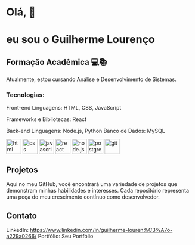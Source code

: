 # Olá, 👋
# eu sou o Guilherme Lourenço 


## Formação Acadêmica 💻📚
Atualmente, estou cursando Análise e Desenvolvimento de Sistemas.

### Tecnologias:

Front-end
Linguagens: HTML, CSS, JavaScript

Frameworks e Bibliotecas: React

Back-end
Linguagens: Node.js, Python
Banco de Dados: MySQL

<div>
<img align="center" alt="html" height="40" width="40" src="https://cdn.jsdelivr.net/gh/devicons/devicon@latest/icons/html5/html5-original.svg" >
<img align="center" alt="css" height="40" width="40" src="https://cdn.jsdelivr.net/gh/devicons/devicon@latest/icons/css3/css3-original.svg"/>
<img align="center" alt="javascript" height="40" width="40" src="https://cdn.jsdelivr.net/gh/devicons/devicon@latest/icons/javascript/javascript-original.svg" />
<img align="center" alt="react" height="40" width="40" src="https://cdn.jsdelivr.net/gh/devicons/devicon@latest/icons/react/react-original.svg" />
<img align="center" alt="node.js" height="40" width="40" src="https://cdn.jsdelivr.net/gh/devicons/devicon@latest/icons/nodejs/nodejs-original-wordmark.svg"/>
<img align="center" alt="postgresql" height="40" width="40" src="https://cdn.jsdelivr.net/gh/devicons/devicon@latest/icons/postgresql/postgresql-original-wordmark.svg"/>
<img align="center" alt="git" height="40" width="40" src="https://cdn.jsdelivr.net/gh/devicons/devicon@latest/icons/git/git-original.svg" />
</div>


## Projetos
Aqui no meu GitHub, você encontrará uma variedade de projetos que demonstram minhas habilidades e interesses. Cada repositório representa uma peça do meu crescimento contínuo como desenvolvedor.

## Contato



LinkedIn: https://www.linkedin.com/in/guilherme-louren%C3%A7o-a229a0266/
Portfólio: Seu Portfólio
